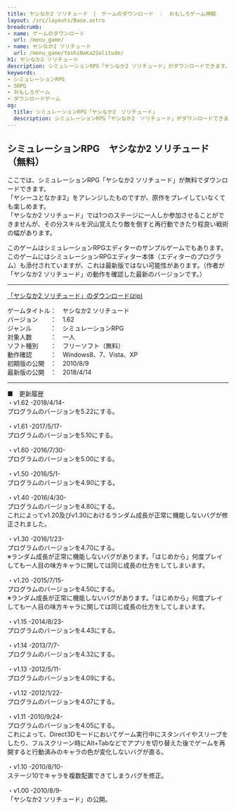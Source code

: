 ```yaml
---
title: ヤシなか2 ソリチュード　|　ゲームのダウンロード　｜　おもしろゲーム神殿
layout: /src/layouts/Base.astro
breadcrumb:
- name: ゲームのダウンロード
  url: /menu_game/
- name: ヤシなか2 ソリチュード
  url: /menu_game/YashiNaka2Solitude/
h1: ヤシなか2 ソリチュード
description: シミュレーションRPG「ヤシなか2 ソリチュード」がダウンロードできます。このゲームでは敵を倒すと再行動できるので倒す順番がカギです。何周でもプレイできます。
keywords:
- シミュレーションRPG
- SRPG
- おもしろゲーム
- ダウンロードゲーム
og:
  title: シミュレーションRPG「ヤシなか2　ソリチュード」
  description: シミュレーションRPG「ヤシなか2　ソリチュード」がダウンロードできます。
---
```


## シミュレーションRPG　ヤシなか2 ソリチュード （無料）

ここでは、シミュレーションRPG「ヤシなか2 ソリチュード」が無料でダウンロードできます。  
「ヤシーユとなかま2」をアレンジしたものですが、原作をプレイしていなくても楽しめます。  
「ヤシなか2 ソリチュード」では1つのステージに一人しか参加させることができませんが、その分スキルを沢山覚えたり敵を倒すと再行動できたり程良い戦術の幅があります。  
  
このゲームはシミュレーションRPGエディターのサンプルゲームでもあります。  
このゲームにはシミュレーションRPGエディター本体（エディターのプログラム）も添付されていますが、これは最新版ではない可能性があります。（作者が「ヤシなか2 ソリチュード」の動作を確認した最新のバージョンです。）  

---

[「ヤシなか2 ソリチュード」のダウンロード(zip)](/soft/YashiNaka2Solitude/YashiNaka2_Solitude.zip "シミュレーションRPG「ヤシなか2 ソリチュード」のダウンロード (無料)")  

ゲームタイトル：　ヤシなか2 ソリチュード  
バージョン　　：　1.62  
ジャンル　　　：　シミュレーションRPG  
対象人数　　　：　一人  
ソフト種別　　：　フリーソフト（無料）  
動作確認　　　：　Windows8、7、Vista、XP  
初期版の公開　：　2010/8/9  
最新版の公開　：　2018/4/14  

---

■　更新履歴  
・v1.62 -2018/4/14-  
プログラムのバージョンを5.22にする。  
  
・v1.61 -2017/5/17-  
プログラムのバージョンを5.10にする。  
  
・v1.60 -2016/7/30-  
プログラムのバージョンを5.00にする。  
  
・v1.50 -2016/5/1-  
プログラムのバージョンを4.90にする。  
  
・v1.40 -2016/4/30-  
プログラムのバージョンを4.80にする。  
これによってv1.20及びv1.30におけるランダム成長が正常に機能しないバグが修正されました。  
  
・v1.30 -2016/1/23-  
プログラムのバージョンを4.70にする。  
※ランダム成長が正常に機能しないバグがあります。「はじめから」何度プレイしても一人目の味方キャラに関しては同じ成長の仕方をしてしまいます。  
  
・v1.20 -2015/7/15-  
プログラムのバージョンを4.50にする。  
※ランダム成長が正常に機能しないバグがあります。「はじめから」何度プレイしても一人目の味方キャラに関しては同じ成長の仕方をしてしまいます。  
  
・v1.15 -2014/8/23-  
プログラムのバージョンを4.43にする。  
  
・v1.14 -2013/7/7-  
プログラムのバージョンを4.32にする。  
  
・v1.13 -2012/5/11-  
プログラムのバージョンを4.09にする。  
  
・v1.12 -2012/1/22-  
プログラムのバージョンを4.07にする。  
  
・v1.11 -2010/9/24-  
プログラムのバージョンを4.05にする。  
これによって、Direct3Dモードにおいてゲーム実行中にスタンバイやスリープをしたり、フルスクリーン時にAlt+Tabなどでアプリを切り替えた後でゲームを再開すると行動済みのキャラの色が変化しないバグが直る。  
  
・v1.10 -2010/8/10-  
ステージ10でキャラを複数配置できてしまうバグを修正。  
  
・v1.00 -2010/8/9-  
「ヤシなか2 ソリチュード」の公開。